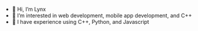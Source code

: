 - 👋 Hi, I’m Lynx
- 👀 I’m interested in web development, mobile app development, and C++
- 🌱 I have experience using C++, Python, and Javascript

<!---
viridis-lyncis/viridis-lyncis is a ✨ special ✨ repository because its `README.md` (this file) appears on your GitHub profile.
You can click the Preview link to take a look at your changes.
- 💞️ I’m looking to collaborate on ...
- 📝 You can find me at https://medium.com/@lynx.
- 📫 How to reach me ...
--->
